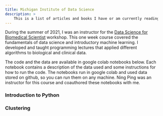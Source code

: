 ```yaml
---
title: Michigan Institute of Data Science
description: >
    This is a list of articles and books I have or am currently reading.
---
```


During the summer of 2021, I was an instructor for the [Data Science for Biomedical Scientist](https://midas.umich.edu/data-science-for-biomedical-scientists/) workshop. This one week course covered the fundamentals of data science and introductory machine learning. I developed and taught programming lectures that applied different algorithms to biological and clinical data.

The code and the data are available in google colab notebooks below. Each notebook contains a description of the data used and some instructions for how to run the code. The notebooks run in google colab and used data stored on github, so you can run them on any machine. Ning Ping was an instructor for this course and coauthored these notebooks with me.

### Introduction to Python

### Clustering

###
